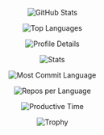 <div align="center">

![GitHub Stats](https://github-readme-stats.vercel.app/api?username=WindTunnelRetirement&show_icons=true&theme=dark&hide_border=true&count_private=true&include_all_commits=true&bg_color=0d1117&title_color=00ff41&icon_color=39ff14&text_color=58a6ff&ring_color=39ff14&border_color=30a14e)

![Top Languages](https://github-readme-stats.vercel.app/api/top-langs/?username=WindTunnelRetirement&layout=compact&theme=dark&hide_border=true&count_private=true&card_width=445&langs_count=10&bg_color=0d1117&title_color=00ff41&text_color=58a6ff&border_color=30a14e)

![Profile Details](https://github-profile-summary-cards.vercel.app/api/cards/profile-details?username=WindTunnelRetirement&theme=github_dark)

![Stats](https://github-profile-summary-cards.vercel.app/api/cards/stats?username=WindTunnelRetirement&theme=github_dark)

![Most Commit Language](https://github-profile-summary-cards.vercel.app/api/cards/most-commit-language?username=WindTunnelRetirement&theme=github_dark)

![Repos per Language](https://github-profile-summary-cards.vercel.app/api/cards/repos-per-language?username=WindTunnelRetirement&theme=github_dark)

![Productive Time](https://github-profile-summary-cards.vercel.app/api/cards/productive-time?username=WindTunnelRetirement&theme=github_dark&utcOffset=9)

![Trophy](https://github-profile-trophy.vercel.app/?username=WindTunnelRetirement&theme=matrix&no-frame=true&no-bg=true&margin-w=4&margin-h=2&column=7)

</div>
